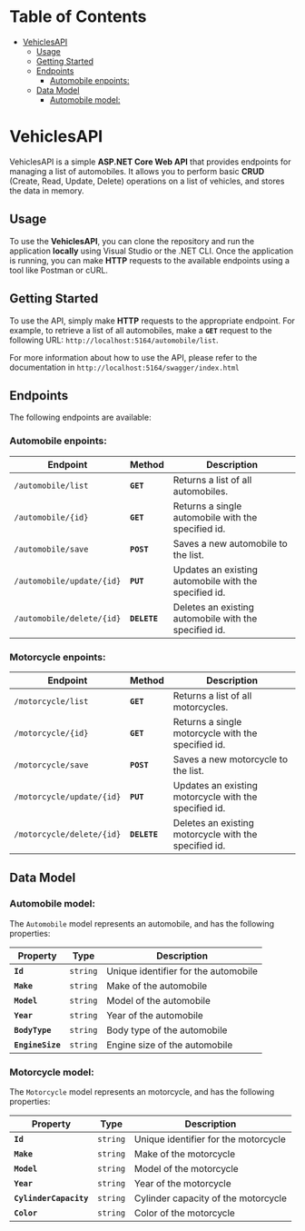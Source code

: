 # Table of Contents
- [VehiclesAPI](#vehiclesapi)
  - [Usage](#usage)
  - [Getting Started](#getting-started)
  - [Endpoints](#endpoints)
    - [Automobile enpoints:](#automobile-enpoints)
  - [Data Model](#data-model)
    - [Automobile model:](#automobile-model)


# VehiclesAPI

VehiclesAPI is a simple **ASP.NET Core Web API** that provides endpoints for managing a list of automobiles. It allows you to perform basic **CRUD** (Create, Read, Update, Delete) operations on a list of vehicles, and stores the data in memory.

## Usage

To use the **VehiclesAPI**, you can clone the repository and run the application **locally** using Visual Studio or the .NET CLI. Once the application is running, you can make **HTTP** requests to the available endpoints using a tool like Postman or cURL.

## Getting Started

To use the API, simply make **HTTP** requests to the appropriate endpoint. For example, to retrieve a list of all automobiles, make a **`GET`** request to the following URL:
`http://localhost:5164/automobile/list`.

For more information about how to use the API, please refer to the documentation in `http://localhost:5164/swagger/index.html`

## Endpoints

The following endpoints are available:

### Automobile enpoints:

| **Endpoin**t                  | **Method**   | **Description**                                       |
|-------------------------------|--------------|-------------------------------------------------------|
| `/automobile/list`            | **`GET`**    | Returns a list of all automobiles.                    |
| `/automobile/{id}`            | **`GET`**    | Returns a single automobile with the specified id.    |
| `/automobile/save`            | **`POST`**   | Saves a new automobile to the list.                   |
| `/automobile/update/{id}`     | **`PUT`**    | Updates an existing automobile with the specified id. |
| `/automobile/delete/{id}`     | **`DELETE`** | Deletes an existing automobile with the specified id. |


### Motorcycle enpoints:

| **Endpoin**t                  | **Method**   | **Description**                                       |
|-------------------------------|--------------|-------------------------------------------------------|
| `/motorcycle/list`            | **`GET`**    | Returns a list of all motorcycles.                    |
| `/motorcycle/{id}`            | **`GET`**    | Returns a single motorcycle with the specified id.    |
| `/motorcycle/save`            | **`POST`**   | Saves a new motorcycle to the list.                   |
| `/motorcycle/update/{id}`     | **`PUT`**    | Updates an existing motorcycle with the specified id. |
| `/motorcycle/delete/{id}`     | **`DELETE`** | Deletes an existing motorcycle with the specified id. |

## Data Model

### Automobile model:

The `Automobile` model represents an automobile, and has the following properties:

| **Property**       | **Type**   | **Description**                          |
|--------------------|------------|------------------------------------------|
| **`Id`**           | `string`   | Unique identifier for the automobile     |
| **`Make`**         | `string`   | Make of the automobile                   |
| **`Model`**        | `string`   | Model of the automobile                  |
| **`Year`**         | `string`   | Year of the automobile                   |
| **`BodyType`**     | `string`   | Body type of the automobile              |
| **`EngineSize`**   | `string`   | Engine size of the automobile            |

### Motorcycle model:

The `Motorcycle` model represents an motorcycle, and has the following properties:

| **Property**       | **Type**   | **Description**                          |
|--------------------|------------|------------------------------------------|
| **`Id`**           | `string`   | Unique identifier for the motorcycle     |
| **`Make`**         | `string`   | Make of the motorcycle                   |
| **`Model`**        | `string`   | Model of the motorcycle                  |
| **`Year`**         | `string`   | Year of the motorcycle                   |
| **`CylinderCapacity`**     | `string`   | Cylinder capacity of the motorcycle              |
| **`Color`**   | `string`   | Color of the motorcycle            |

